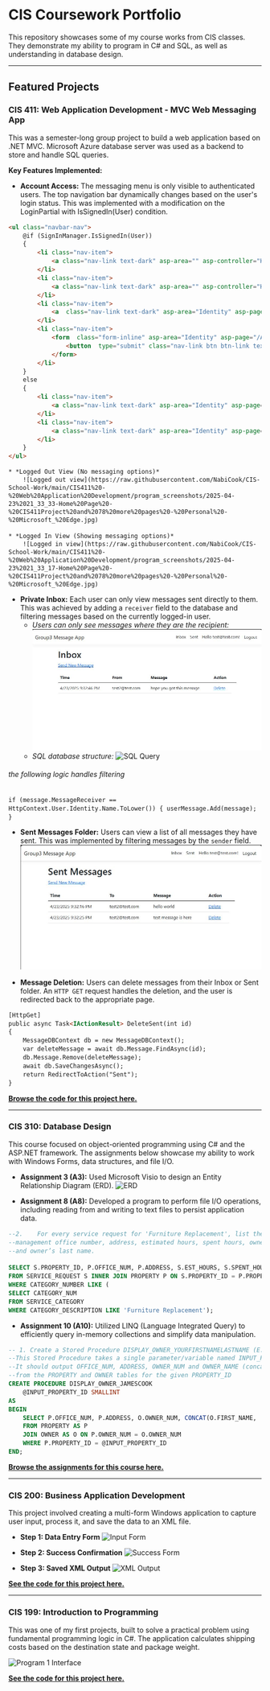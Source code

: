 # CIS Coursework Portfolio
This repository showcases some of my course works from CIS classes. They demonstrate my ability to program in C# and SQL, as well as understanding in database design.

---

## Featured Projects

### CIS 411: Web Application Development - MVC Web Messaging App

This was a semester-long group project to build a web application based on .NET MVC. Microsoft Azure database server was used as a backend to store and handle SQL queries.

**Key Features Implemented:**

* **Account Access:** The messaging menu is only visible to authenticated users. The top navigation bar dynamically changes based on the user's login status. This was implemented with a modification on the LoginPartial with IsSignedIn(User) condition.

```html
<ul class="navbar-nav">
    @if (SignInManager.IsSignedIn(User))
    {
        <li class="nav-item">
            <a class="nav-link text-dark" asp-area="" asp-controller="Home" asp-action="Inbox">Inbox</a>
        </li>
        <li class="nav-item">
            <a class="nav-link text-dark" asp-area="" asp-controller="Home" asp-action="Sent">Sent</a>
        </li>
        <li class="nav-item">
            <a  class="nav-link text-dark" asp-area="Identity" asp-page="/Account/Manage/Index" title="Manage">Hello @User.Identity?.Name!</a>
        </li>
        <li class="nav-item">
            <form  class="form-inline" asp-area="Identity" asp-page="/Account/Logout" asp-route-returnUrl="@Url.Action("Index", "Home", new { area = "" })">
                <button  type="submit" class="nav-link btn btn-link text-dark">Logout</button>
            </form>
        </li>
    }
    else
    {
        <li class="nav-item">
            <a class="nav-link text-dark" asp-area="Identity" asp-page="/Account/Register">Register</a>
        </li>
        <li class="nav-item">
            <a class="nav-link text-dark" asp-area="Identity" asp-page="/Account/Login">Login</a>
        </li>
    }
</ul>
```

    * *Logged Out View (No messaging options)*
        ![Logged out view](https://raw.githubusercontent.com/NabiCook/CIS-School-Work/main/CIS411%20-%20Web%20Application%20Development/program_screenshots/2025-04-23%2021_33_33-Home%20Page%20-%20CIS411Project%20and%2078%20more%20pages%20-%20Personal%20-%20Microsoft_%20Edge.jpg)

    * *Logged In View (Showing messaging options)*
        ![Logged in view](https://raw.githubusercontent.com/NabiCook/CIS-School-Work/main/CIS411%20-%20Web%20Application%20Development/program_screenshots/2025-04-23%2021_33_17-Home%20Page%20-%20CIS411Project%20and%2078%20more%20pages%20-%20Personal%20-%20Microsoft_%20Edge.jpg)


* **Private Inbox:** Each user can only view messages sent directly to them. This was achieved by adding a `receiver` field to the database and filtering messages based on the currently logged-in user.
    * *Users can only see messages where they are the recipient:*
        ![Inbox view](https://raw.githubusercontent.com/NabiCook/CIS-School-Work/main/CIS411%20-%20Web%20Application%20Development/program_screenshots/2025-04-23%2021_33_44-Messages%20-%20CIS411Project%20and%2078%20more%20pages%20-%20Personal%20-%20Microsoft_%20Edge.jpg)
    * *SQL database structure:*
        ![SQL Query](https://raw.githubusercontent.com/NabiCook/CIS-School-Work/blob/79e970ded706cc7eabc03da0ba42b623a0e64b53/CIS411%20-%20Web%20Application%20Development/program_screenshots/2025-04-26%2022_48_32-SQLQuery1.sql%20-%20cis411database.database.windows.net.CIS411%20(cis411bd%20(87))_%20-%20Mi.jpg)
###### the following logic handles filtering
`if (message.MessageReceiver == HttpContext.User.Identity.Name.ToLower())
{
    userMessage.Add(message);
}`

* **Sent Messages Folder:** Users can view a list of all messages they have sent. This was implemented by filtering messages by the `sender` field.
    ![Sent messages view](https://raw.githubusercontent.com/NabiCook/CIS-School-Work/main/CIS411%20-%20Web%20Application%20Development/program_screenshots/2025-04-23%2021_33_49-Messages%20-%20CIS411Project%20and%2078%20more%20pages%20-%20Personal%20-%20Microsoft_%20Edge.jpg)

* **Message Deletion:** Users can delete messages from their Inbox or Sent folder. An `HTTP GET` request handles the deletion, and the user is redirected back to the appropriate page.

```html
[HttpGet]
public async Task<IActionResult> DeleteSent(int id)
{
    MessageDBContext db = new MessageDBContext();
    var deleteMessage = await db.Message.FindAsync(id);
    db.Message.Remove(deleteMessage);
    await db.SaveChangesAsync();
    return RedirectToAction("Sent");
}

```

[**Browse the code for this project here.**](https://github.com/NabiCook/CIS-School-Work/tree/main/CIS411%20-%20Web%20Application%20Development)

---


### CIS 310: Database Design

This course focused on object-oriented programming using C# and the ASP.NET framework. The assignments below showcase my ability to work with Windows Forms, data structures, and file I/O.

* **Assignment 3 (A3):** Used Microsoft Visio to design an Entity Relationship Diagram (ERD).
![ERD](https://raw.githubusercontent.com/NabiCook/CIS-School-Work/blob/main/CIS310%20-%20Database%20Design/A3%20Drawing.png)

* **Assignment 8 (A8):** Developed a program to perform file I/O operations, including reading from and writing to text files to persist application data.
```sql
--2.	For every service request for 'Furniture Replacement', list the property ID, 
--management office number, address, estimated hours, spent hours, owner number, 
--and owner’s last name.

SELECT S.PROPERTY_ID, P.OFFICE_NUM, P.ADDRESS, S.EST_HOURS, S.SPENT_HOURS, P.OWNER_NUM, (SELECT LAST_NAME FROM OWNER WHERE P.OWNER_NUM = OWNER.OWNER_NUM) AS LNAME
FROM SERVICE_REQUEST S INNER JOIN PROPERTY P ON S.PROPERTY_ID = P.PROPERTY_ID
WHERE CATEGORY_NUMBER LIKE (
SELECT CATEGORY_NUM 
FROM SERVICE_CATEGORY
WHERE CATEGORY_DESCRIPTION LIKE 'Furniture Replacement');
```
* **Assignment 10 (A10):** Utilized LINQ (Language Integrated Query) to efficiently query in-memory collections and simplify data manipulation.
```sql
-- 1. Create a Stored Procedure DISPLAY_OWNER_YOURFIRSTNAMELASTNAME (E.G. DISPLAY_OWNER_JIAOWANG), and its corresponding execution/test code.
--This Stored Procedure takes a single parameter/variable named INPUT_PROPERTY_ID to store user input value of a PROPERTY_ID. 
--It should output OFFICE_NUM, ADDRESS, OWNER_NUM and OWNER_NAME (concatenated FirstName LastName in proper format) 
--from the PROPERTY and OWNER tables for the given PROPERTY_ID
CREATE PROCEDURE DISPLAY_OWNER_JAMESCOOK 
    @INPUT_PROPERTY_ID SMALLINT
AS 
BEGIN
    SELECT P.OFFICE_NUM, P.ADDRESS, O.OWNER_NUM, CONCAT(O.FIRST_NAME, ' ', O.LAST_NAME) AS OWNER_NAME
    FROM PROPERTY AS P 
    JOIN OWNER AS O ON P.OWNER_NUM = O.OWNER_NUM
    WHERE P.PROPERTY_ID = @INPUT_PROPERTY_ID
END;

```
[**Browse the assignments for this course here.**](https://github.com/NabiCook/CIS-School-Work/tree/main/CIS310)

---

### CIS 200: Business Application Development

This project involved creating a multi-form Windows application to capture user input, process it, and save the data to an XML file.

* **Step 1: Data Entry Form**
    ![Input Form](https://raw.githubusercontent.com/NabiCook/CIS-School-Work/main/img/program3-1.png)

* **Step 2: Success Confirmation**
    ![Success Form](https://raw.githubusercontent.com/NabiCook/CIS-School-Work/main/img/program3-2.png)

* **Step 3: Saved XML Output**
    ![XML Output](https://raw.githubusercontent.com/NabiCook/CIS-School-Work/main/img/program3-3.png)

[**See the code for this project here.**](https://github.com/NabiCook/CIS-School-Work/tree/main/CIS200/Program3)

---

### CIS 199: Introduction to Programming

This was one of my first projects, built to solve a practical problem using fundamental programming logic in C#. The application calculates shipping costs based on the destination state and package weight.

![Program 1 Interface](https://raw.githubusercontent.com/NabiCook/CIS-School-Work/main/img/program1.png)

[**See the code for this project here.**](https://github.com/NabiCook/CIS-School-Work/tree/main/CIS199/Program%201)